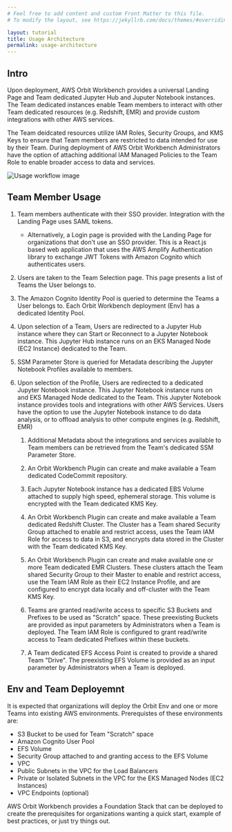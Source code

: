 ```yaml
---
# Feel free to add content and custom Front Matter to this file.
# To modify the layout, see https://jekyllrb.com/docs/themes/#overriding-theme-defaults

layout: tutorial
title: Usage Architecture
permalink: usage-architecture
---
```


## Intro
Upon deployment, AWS Orbit Workbench provides a universal Landing Page and Team dedicated Jupyter Hub and Juputer Notebook instances. The Team dedicated instances enable Team members to interact with other Team dedicated resources (e.g. Redshift, EMR) and provide custom integrations with other AWS services.

The Team deidcated resources utilize IAM Roles, Security Groups, and KMS Keys to ensure that Team members are restricted to data intended for use by their Team. During deployment of AWS Orbit Workbench Administrators have the option of attaching additional IAM Managed Policies to the Team Role to enable broader access to data and services.

![Usage workflow image](https://raw.githubusercontent.com/wiki/awslabs/aws-orbit-workbench/orbit_notebook_usage.png)

## Team Member Usage
1. Team members authenticate with their SSO provider. Integration with the Landing Page uses SAML tokens.
   - Alternatively, a Login page is provided with the Landing Page for organizations that don't use an SSO provider. This is a React.js based web application that uses the AWS Amplify Authentication library to exchange JWT Tokens with Amazon Cognito which authenticates users.
2. Users are taken to the Team Selection page. This page presents a list of Teams the User belongs to.
3. The Amazon Cognito Identity Pool is queried to determine the Teams a User belongs to. Each Orbit Workbench deployment (Env) has a dedicated Identity Pool.
4. Upon selection of a Team, Users are redirected to a Jupyter Hub instance where they can Start or Reconnect to a Jupyter Notebook instance. This Jupyter Hub instance runs on an EKS Managed Node (EC2 Instance) dedicated to the Team.
5. SSM Parameter Store is queried for Metadata describing the Jupyter Notebook Profiles available to members.
6. Upon selection of the Profile, Users are redirected to a dedicated Jupyter Notebook instance. This Jupyter Notebook instance runs on and EKS Managed Node dedicated to the Team. This Jupyter Notebook instance provides tools and integrations with other AWS Services. Users have the option to use the Jupyter Notebook instance to do data analysis, or to offload analysis to other compute engines (e.g. Redshift, EMR)

    1. Additional Metadata about the integrations and services available to Team members can be retrieved from the Team's dedicated SSM Parameter Store.

    2. An Orbit Workbench Plugin can create and make available a Team dedicated CodeCommit repository.

    3. Each Jupyter Notebook instance has a dedicated EBS Volume attached to supply high speed, ephemeral storage. This volume is encrypted with the Team dedicated KMS Key.

    4. An Orbit Workbench Plugin can create and make available a Team dedicated Redshift Cluster. The Cluster has a Team shared Security Group attached to enable and restrict access, uses the Team IAM Role for access to data in S3, and encrypts data stored in the Cluster with the Team dedicated KMS Key.

    5. An Orbit Workbench Plugin can create and make available one or more Team dedicated EMR Clusters. These clusters attach the Team shared Security Group to their Master to enable and restrict access, use the Team IAM Role as their EC2 Instance Profile, and are configured to encrypt data locally and off-cluster with the Team KMS Key.

    6. Teams are granted read/write access to specific S3 Buckets and Prefixes to be used as "Scratch" space. These preexisting Buckets are provided as input parameters by Administrators when a Team is deployed. The Team IAM Role is configured to grant read/write access to Team dedicated Prefixes within these buckets.

    7. A Team dedicated EFS Access Point is created to provide a shared Team "Drive". The preexisting EFS Volume is provided as an input parameter by Administrators when a Team is deployed.

## Env and Team Deployemnt
It is expected that organizations will deploy the Orbit Env and one or more Teams into existing AWS environments. Prerequistes of these environments are:
- S3 Bucket to be used for Team "Scratch" space
- Amazon Cognito User Pool
- EFS Volume
- Security Group attached to and granting access to the EFS Volume
- VPC
- Public Subnets in the VPC for the Load Balancers
- Private or Isolated Subnets in the VPC for the EKS Managed Nodes (EC2 Instances)
- VPC Endpoints (optional)

AWS Orbit Workbench provides a Foundation Stack that can be deployed to create the prerequisites for organizations wanting a quick start, example of best practices, or just try things out.
